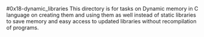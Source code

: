 #0x18-dynamic_libraries
This directory is for tasks on Dynamic memory in C language on creating them and
using them as well instead of static libraries to save memory and easy access to
updated libraries without recompilation of programs.
